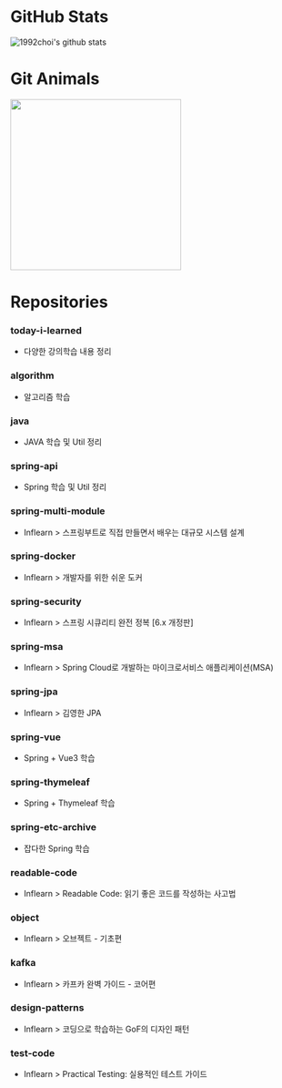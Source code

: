 # GitHub Stats
![1992choi's github stats](https://github-readme-stats.vercel.app/api?username=1992choi&show_icons=true&theme=dark)

# Git Animals
<a href="https://www.gitanimals.org/en_US?utm_medium=image&utm_source=1992choi&utm_content=farm">
<img src="https://render.gitanimals.org/farms/1992choi" height="300" />
</a>

# Repositories
### today-i-learned
- 다양한 강의학습 내용 정리

### algorithm
- 알고리즘 학습  

### java
- JAVA 학습 및 Util 정리

### spring-api
- Spring 학습 및 Util 정리

### spring-multi-module
- Inflearn > 스프링부트로 직접 만들면서 배우는 대규모 시스템 설계

### spring-docker
- Inflearn > 개발자를 위한 쉬운 도커

### spring-security
- Inflearn > 스프링 시큐리티 완전 정복 [6.x 개정판]

### spring-msa
- Inflearn > Spring Cloud로 개발하는 마이크로서비스 애플리케이션(MSA)

### spring-jpa
- Inflearn > 김영한 JPA

### spring-vue
- Spring + Vue3 학습

### spring-thymeleaf
- Spring + Thymeleaf 학습

### spring-etc-archive
- 잡다한 Spring 학습

### readable-code
- Inflearn > Readable Code: 읽기 좋은 코드를 작성하는 사고법

### object
- Inflearn > 오브젝트 - 기초편

### kafka
- Inflearn > 카프카 완벽 가이드 - 코어편

### design-patterns
- Inflearn > 코딩으로 학습하는 GoF의 디자인 패턴

### test-code
- Inflearn > Practical Testing: 실용적인 테스트 가이드
